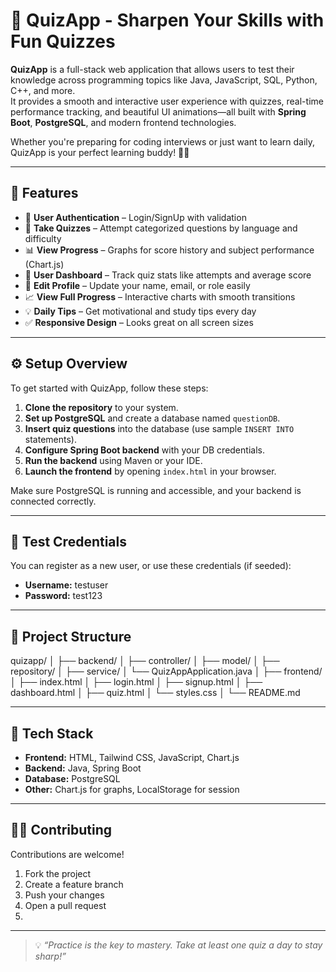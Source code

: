 # 🎯 QuizApp - Sharpen Your Skills with Fun Quizzes

**QuizApp** is a full-stack web application that allows users to test their knowledge across programming topics like Java, JavaScript, SQL, Python, C++, and more.  
It provides a smooth and interactive user experience with quizzes, real-time performance tracking, and beautiful UI animations—all built with **Spring Boot**, **PostgreSQL**, and modern frontend technologies.

Whether you're preparing for coding interviews or just want to learn daily, QuizApp is your perfect learning buddy! 🧠🚀

---

## 🌟 Features

- 🔐 **User Authentication** – Login/SignUp with validation
- 🧠 **Take Quizzes** – Attempt categorized questions by language and difficulty
- 📊 **View Progress** – Graphs for score history and subject performance (Chart.js)
- 📝 **User Dashboard** – Track quiz stats like attempts and average score
- 🧾 **Edit Profile** – Update your name, email, or role easily
- 📈 **View Full Progress** – Interactive charts with smooth transitions
- 💡 **Daily Tips** – Get motivational and study tips every day
- ✅ **Responsive Design** – Looks great on all screen sizes

---

## ⚙️ Setup Overview

To get started with QuizApp, follow these steps:

1. **Clone the repository** to your system.
2. **Set up PostgreSQL** and create a database named `questionDB`.
3. **Insert quiz questions** into the database (use sample `INSERT INTO` statements).
4. **Configure Spring Boot backend** with your DB credentials.
5. **Run the backend** using Maven or your IDE.
6. **Launch the frontend** by opening `index.html` in your browser.

Make sure PostgreSQL is running and accessible, and your backend is connected correctly.

---

## 🧪 Test Credentials

You can register as a new user, or use these credentials (if seeded):

- **Username:** testuser  
- **Password:** test123

---

## 📁 Project Structure

quizapp/ │ ├── backend/ │ ├── controller/ │ ├── model/ │ ├── repository/ │ ├── service/ │ └── QuizAppApplication.java │ ├── frontend/ │ ├── index.html │ ├── login.html │ ├── signup.html │ ├── dashboard.html │ ├── quiz.html │ └── styles.css │ └── README.md


---

## 🧰 Tech Stack

- **Frontend:** HTML, Tailwind CSS, JavaScript, Chart.js  
- **Backend:** Java, Spring Boot  
- **Database:** PostgreSQL  
- **Other:** Chart.js for graphs, LocalStorage for session

---

## 🧑‍💻 Contributing

Contributions are welcome!

1. Fork the project
2. Create a feature branch
3. Push your changes
4. Open a pull request
5. 
---

> 💡 *“Practice is the key to mastery. Take at least one quiz a day to stay sharp!”*
